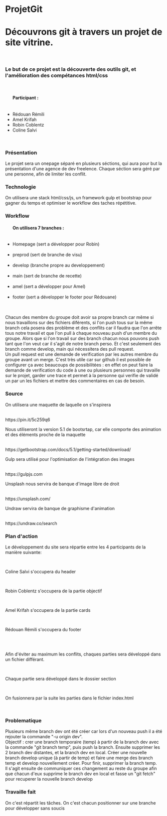 # ProjetGit
<h1>Découvrons git à travers un projet de site vitrine.</h1> <br>
<h3>Le but de ce projet est la découverte des outils git, et l'amélioration des compétances html/css</h3> <br>

<ul><h4>Participant :</h4>
<br>
  <li>Rédouan Rémili </li>
  <li>Amel Krifah  </li>
  <li>Robin Coblentz </li>
  <li>Coline Salvi</li>
  </ul>
<br>

<h3>Présentation</h3>

<p>Le projet sera un onepage séparé en plusieurs séctions, qui aura pour but la présentation d'une agence de dev freelence.
Chaque séction sera géré par une personne, afin de limiter les conflit.</p>

<h3>Technologie</h3>

<p>On utilisera une stack html/css/js, un framework gulp et bootstrap pour gagner du temps et optimiser le workflow des taches répétitive.</p>

<h3>Workflow</h3>

<ul><h4>On utilisera 7 branches :</h4><br>

<li>Homepage (sert a développer pour Robin)</li><br>
<li>preprod (sert de branche de visu)</li><br>
<li>develop (branche propre au developpement)</li><br>
<li>main (sert de branche de recette)</li><br>
<li>amel (sert a développer pour Amel)</li><br>
<li>footer (sert a développer le footer pour Rédouane)</li><br>

</ul><br>
Chacun des membre du groupe doit avoir sa propre branch car même si nous travaillons sur des fichiers diférents, si l'on push tous sur la même branch cela posera des problème et des conflits car il faudra que l'on arrête tous notre travail et que l'on pull à chaque nouveau push d'un membre du groupe. Alors que si l'on travail sur des branch chacun nous pouvons push tant que l'on veut car il s'agit de notre branch perso. Et c'est seulement des branch comme develop, main qui nécessitera des pull request.
<br>
Un pull request est une demande de verification par les autres membre du groupe avant un  merge. C'est très utile car sur github il est possible de configurer ça avec beaucoups de possibilitées : en effet on peut faire la demande de verification du code à une ou plusieurs personnes qui travaille sur le projet, garder une trace et permet à la personne qui verifie de validé un par un les fichiers et mettre des commentaires en cas de besoin.

<h3>Source</h3>

<p>On utilisera une maquette de laquelle on s'inspirera</p><br>
<a>https://pin.it/5c259q6</a>

<p>Nous utiliseront la version 5.1 de bootsrtap, car elle comporte des animation et des éléments proche de la maquette</p><br>
<a>https://getbootstrap.com/docs/5.1/getting-started/download/</a>

<p>Gulp sera utilisé pour l'optimisation de l'intégration des images</p><br>
<a>https://gulpjs.com</a>

<p>Unsplash nous servira de banque d'image libre de droit</p><br>
<a>https://unsplash.com/</a>

<p>Undraw servira de banque de graphisme d'animation</p><br>
<a>https://undraw.co/search</a>


<h3>Plan d'action</h3>

<p>Le développement du site sera répartie entre les 4 participants de la manière suivante:</p><br>

<p>Coline Salvi s'occupera du header</p><br>
<p>Robin Coblentz s'occupera de la partie objectif</p><br>
<p>Amel Krifah s'occupera de la partie cards</p><br>
<p>Rédouan Rémili s'occupera du footer</p><br><br>

<p>Afin d'éviter au maximum les conflits, chaques parties sera développé dans un fichier différant.</p><br>
<p>Chaque partie sera développé dans le dossier section</p><br>
<p>On fusionnera par la suite les parties dans le fichier index.html</p><br>

<h3>Problematique</h3>
<p>Plusieurs même branch dev ont été créer car lors d'un nouveau push il a été rejouter la commande "-u origin dev".<br>
Objectif : crer une branch temporaire (temp) à partir de la branch dev avec la commande "git branch temp", puis push la branch. Ensuite supprimer les 2 branch dev distantes, et la branch dev en local. Créer une nouvelle branch develop unique (à partir de temp) et faire une merge des branch temp et develop nouvellement créer. 
Pour finir, supprimer la branch temp.<br>
Il s'agit ensuite de communiquer ces changement au reste du groupe afin que chacun d'eux supprime le branch dev en local et fasse un "git fetch" pour recuperer la nouvelle branch develop</p>
<h3>Travaille fait</h3>
<p> On c'est répartit les tâches. On c'est chacun positionner sur une branche pour développer sans soucis</p>

